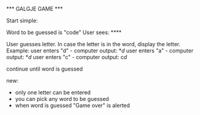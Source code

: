 *** GALGJE GAME ***

Start simple:

Word to be guessed is "code"
User sees: ****

User guesses letter. In case the letter is in the word, display the letter.
Example: 
user enters "d" - computer output: **d*
user enters "a" - computer output: **d*
user enters "c" - computer output: c*d*

continue until word is guessed

new:
* only one letter can be entered
* you can pick any word to be guessed
* when word is guessed "Game over" is alerted